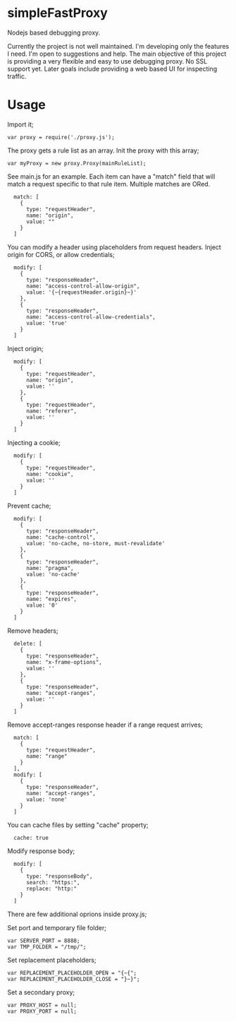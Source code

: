 # simpleFastProxy
Nodejs based debugging proxy.

Currently the project is not well maintained. I'm developing only the features I need. I'm open to suggestions and help. The main objective of this project is providing a very flexible and easy to use debugging proxy. No SSL support yet. Later goals include providing a web based UI for inspecting traffic. 

# Usage

Import it;

    var proxy = require('./proxy.js');

The proxy gets a rule list as an array. Init the proxy with this array;

    var myProxy = new proxy.Proxy(mainRuleList);

See main.js for an example.
Each item can have a "match" field that will match a request specific to that rule item. Multiple matches are ORed.

      match: [
        {
          type: "requestHeader",
          name: "origin",
          value: ""
        }
      ]
      
You can modify a header using placeholders from request headers. Inject origin for CORS, or allow credentials;

      modify: [
        {
          type: "responseHeader",
          name: "access-control-allow-origin",
          value: '{~{requestHeader.origin}~}'
        },
        {
          type: "responseHeader",
          name: "access-control-allow-credentials",
          value: 'true'
        }
      ]
    
Inject origin;

      modify: [
        {
          type: "requestHeader",
          name: "origin",
          value: ''
        },
        {
          type: "requestHeader",
          name: "referer",
          value: ''
        }
      ]
    
Injecting a cookie;

      modify: [
        {
          type: "requestHeader",
          name: "cookie",
          value: ''
        }
      ]
    
Prevent cache;

      modify: [
        {
          type: "responseHeader",
          name: "cache-control",
          value: 'no-cache, no-store, must-revalidate'
        },
        {
          type: "responseHeader",
          name: "pragma",
          value: 'no-cache'
        },
        {
          type: "responseHeader",
          name: "expires",
          value: '0'
        }
      ]
      
Remove headers;

      delete: [
        {
          type: "responseHeader",
          name: "x-frame-options",
          value: ''
        },
        {
          type: "responseHeader",
          name: "accept-ranges",
          value: ''
        }
      ]
    
Remove accept-ranges response header if a range request arrives;

      match: [
        {
          type: "requestHeader",
          name: "range"
        }
      ],
      modify: [
        {
          type: "responseHeader",
          name: "accept-ranges",
          value: 'none'
        }
      ]

You can cache files by setting "cache" property;

      cache: true
  
Modify response body;

      modify: [
        {
          type: "responseBody",
          search: "https:",
          replace: "http:"
        }
      ]
    
There are few additional oprions inside proxy.js;

Set port and temporary file folder;

    var SERVER_PORT = 8888;
    var TMP_FOLDER = "/tmp/";

Set replacement placeholders;
    
    var REPLACEMENT_PLACEHOLDER_OPEN = "{~{";
    var REPLACEMENT_PLACEHOLDER_CLOSE = "}~}";

Set a secondary proxy;

    var PROXY_HOST = null;
    var PROXY_PORT = null;

